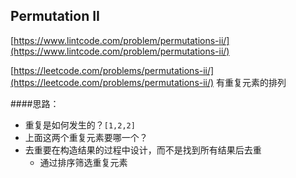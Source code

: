 ## Permutation II

[https://www.lintcode.com/problem/permutations-ii/](https://www.lintcode.com/problem/permutations-ii/)

[https://leetcode.com/problems/permutations-ii/](https://leetcode.com/problems/permutations-ii/)
有重复元素的排列

####思路：
- 重复是如何发生的？``[1,2,2]``
- 上面这两个重复元素要哪一个？
- 去重要在构造结果的过程中设计，而不是找到所有结果后去重
    - 通过排序筛选重复元素
